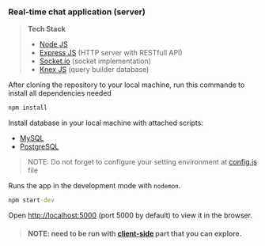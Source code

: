 ### Real-time chat application (server)

>**Tech Stack**
>* [Node JS](https://nodejs.org)
>* [Express JS](https://expressjs.com) (HTTP server with RESTfull API)
>* [Socket.io](https://socket.io) (socket implementation)
>* [Knex JS](http://knexjs.org/) (query builder database)


After cloning the repository to your local machine, run this commande to install all dependencies needed
```cmd
npm install
```


Install database in your local machine with attached scripts:
* [MySQL](https://raw.githubusercontent.com/nhbduy/chat-application-server/master/scriptDB-mysql.sql)
* [PostgreSQL](https://raw.githubusercontent.com/nhbduy/chat-application-server/master/scriptDB-postgresql.sql)
> NOTE: Do not forget to configure your setting environment at [config.js](https://raw.githubusercontent.com/nhbduy/chat-application-server/master/config.js) file


Runs the app in the development mode with `nodemon`.
```cmd
npm start-dev
```

Open [http://localhost:5000](http://localhost:5000) (port 5000 by default) to view it in the browser.

>#### NOTE: need to be run with [client-side](https://github.com/nhbduy/chat-application) part that you can explore.